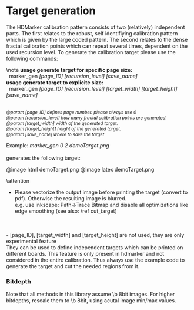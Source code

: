Target generation
================

The HDMarker calibration pattern consists of two (relatively) independent parts. The first relates to the robust, self identifiying calibration pattern which is given by the large coded pattern. The second relates to the dense fractal calibration points which can repeat several times, dependent on the used recursion level. To generate the calibration target please use the following commands:

\note
**usage generate target for specific page size:** <br>
&nbsp; marker_gen <VAR> [page_ID] [recursion_level] [save_name] </VAR>
<br>
**usage generate target to explicite size:** <br> 
&nbsp; marker_gen <VAR> [page_ID] [recursion_level] [target_width] [target_height] [save_name] </VAR>
<br>
<br>
<DIV style="font-size:12px;"><VAR>
@param [page_ID]         defines page number. please always use 0 <br>
@param [recursion_level] how many fractal calibration points are generated. <br>
@param [target_width]    width of the generated target. <br>
@param [target_height]   height of the generated target. <br>
@param [save_name]       where to save the target <br>
</VAR>
</DIV>

Example: <VAR> marker_gen 0 2 demoTarget.png </VAR> <br>
<br>
generates the following target:

@image html demoTarget.png
@image latex demoTarget.png

\attention
- Please vectorize the output image before printing the target (convert to pdf). Otherwise the resulting image is blurred. <br> e.g. use inkscape: Path->Trace Bitmap and disable all optimizations like edge smoothing (see also: \ref cut_target)
<br>
<br>
-  [page_ID], [target_width] and [target_height] are not used, they are only experimental feature
<br>
They can be used to define independent targets which can be printed on different boards. This feature is only present in hdmarker and not considered in the entire calibration. Thus always use the example code to generate the target and cut the needed regions from it.


### Bitdepth

Note that all methods in this library assume \b 8bit images. For higher bitdepths, rescale them to \b 8bit, using acutal image min/max values.
